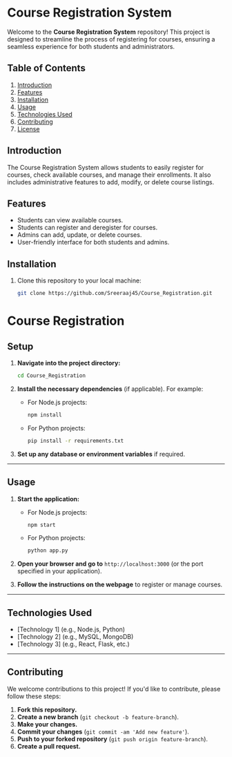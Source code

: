 # Course Registration System

Welcome to the **Course Registration System** repository! This project is designed to streamline the process of registering for courses, ensuring a seamless experience for both students and administrators.

## Table of Contents
1. [Introduction](#introduction)
2. [Features](#features)
3. [Installation](#installation)
4. [Usage](#usage)
5. [Technologies Used](#technologies-used)
6. [Contributing](#contributing)
7. [License](#license)

## Introduction
The Course Registration System allows students to easily register for courses, check available courses, and manage their enrollments. It also includes administrative features to add, modify, or delete course listings.

## Features
- Students can view available courses.
- Students can register and deregister for courses.
- Admins can add, update, or delete courses.
- User-friendly interface for both students and admins.

## Installation

1. Clone this repository to your local machine:

   ```bash
   git clone https://github.com/Sreeraaj45/Course_Registration.git


# Course Registration

## Setup

1. **Navigate into the project directory:**

    ```bash
    cd Course_Registration
    ```

2. **Install the necessary dependencies** (if applicable). For example:

    - For Node.js projects:

        ```bash
        npm install
        ```

    - For Python projects:

        ```bash
        pip install -r requirements.txt
        ```

3. **Set up any database or environment variables** if required.

---

## Usage

1. **Start the application:**

    - For Node.js projects:

        ```bash
        npm start
        ```

    - For Python projects:

        ```bash
        python app.py
        ```

2. **Open your browser and go to** `http://localhost:3000` (or the port specified in your application).

3. **Follow the instructions on the webpage** to register or manage courses.

---

## Technologies Used

- [Technology 1] (e.g., Node.js, Python)
- [Technology 2] (e.g., MySQL, MongoDB)
- [Technology 3] (e.g., React, Flask, etc.)

---

## Contributing

We welcome contributions to this project! If you'd like to contribute, please follow these steps:

1. **Fork this repository.**
2. **Create a new branch** (`git checkout -b feature-branch`).
3. **Make your changes.**
4. **Commit your changes** (`git commit -am 'Add new feature'`).
5. **Push to your forked repository** (`git push origin feature-branch`).
6. **Create a pull request.**

